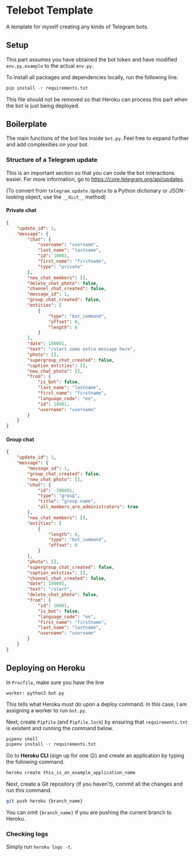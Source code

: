 # Telebot Template

A template for myself creating any kinds of Telegram bots.

## Setup

This part assumes you have obtained the bot token and have modified `env.py.example` to the actual `env.py`.

To install all packages and dependencies locally, run the following line.

```bash
pip install -r requirements.txt
```

This file should not be removed so that Heroku can process this part when the bot is just being deployed.

## Boilerplate

The main functions of the bot lies inside `bot.py`. Feel free to expand further and add complexities on your bot.

### Structure of a Telegram update

This is an important section so that you can code the bot interactions easier. For more information, go to https://core.telegram.org/api/updates.

(To convert from `telegram.update.Update` to a Python dictionary or JSON-looking object, use the `__dict__` method)

#### Private chat
```json
{
    "update_id": 1,
    "message": {
        "chat": {
            "username": "username",
            "last_name": "lastname",
            "id": 10001,
            "first_name": "firstname",
            "type": "private"
        },
        "new_chat_members": [],
        "delete_chat_photo": false,
        "channel_chat_created": false,
        "message_id": 1,
        "group_chat_created": false,
        "entities": [
            {
                "type": "bot_command",
                "offset": 0,
                "length": 6
            }
        ],
        "date": 100001,
        "text": "/start some extra message here",
        "photo": [],
        "supergroup_chat_created": false,
        "caption_entities": [],
        "new_chat_photo": [],
        "from": {
            "is_bot": false,
            "last_name": "lastname",
            "first_name": "firstname",
            "language_code": "en",
            "id": 10001,
            "username": "username"
        }
    }
}
```

#### Group chat
```json
{
    "update_id": 1,
    "message": {
        "message_id": 1,
        "group_chat_created": false,
        "new_chat_photo": [],
        "chat": {
            "id": -100001,
            "type": "group",
            "title": "group name",
            "all_members_are_administrators": true
        },
        "new_chat_members": [],
        "entities": [
            {
                "length": 6,
                "type": "bot_command",
                "offset": 0
            }
        ],
        "photo": [],
        "supergroup_chat_created": false,
        "caption_entities": [],
        "channel_chat_created": false,
        "date": 100001,
        "text": "/start",
        "delete_chat_photo": false,
        "from": {
            "id": 10001,
            "is_bot": false,
            "language_code": "en",
            "first_name": "firstname",
            "last_name": "lastname",
            "username": "username"
        }
    }
}
```

## Deploying on Heroku

In `Procfile`, make sure you have the line

```
worker: python3 bot.py
```

This tells what Heroku must do upon a deploy command. In this case, I am assigning a worker to run `bot.py`.

Next, create `Pipfile` (and `Pipfile.lock`) by ensuring that `requirements.txt` is existent and running the command below.

```bash
pipenv shell
pipenv install -r requirements.txt
```

Go to **Heroku CLI** (sign up for one :wink:) and create an application by typing the following command.

```bash
heroku create this_is_an_example_application_name
```

Next, create a Git repository (if you haven't), commit all the changes and run this command.

```bash
git push heroku {branch_name}
```

You can omit `{branch_name}` if you are pushing the current branch to Heroku.

### Checking logs

Simply run `heroku logs -t`.
